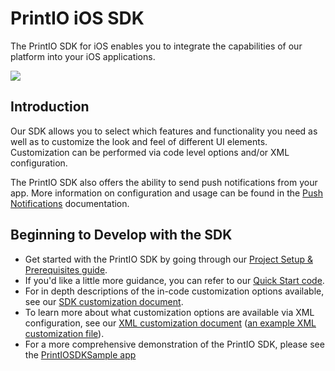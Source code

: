 PrintIO iOS SDK
===============

The PrintIO SDK for iOS enables you to integrate the capabilities of our platform into your iOS applications.

![](https://dl.dropboxusercontent.com/u/19321066/printIO/printio_sdk_screens.png)

## Introduction

Our SDK allows you to select which features and functionality you need as well as to customize the look and feel of different UI elements. Customization can be performed via code level options and/or XML configuration.

The PrintIO SDK also offers the ability to send push notifications from your app. More information on configuration and usage can be found in the [Push Notifications](https://github.com/printdotio/printio-ios-sdk/blob/master/docs/PUSH_NOTIFICATIONS.md) documentation.

## Beginning to Develop with the SDK

- Get started with the PrintIO SDK by going through our [Project Setup & Prerequisites guide](https://github.com/printdotio/printio-ios-sdk/blob/master/docs/project_setup.md).
- If you'd like a little more guidance, you can refer to our [Quick Start code](https://github.com/printdotio/printio-ios-sdk/blob/master/docs/quick_start_sample_code.md).
- For in depth descriptions of the in-code customization options available, see our [SDK customization document](https://github.com/printdotio/printio-ios-sdk/blob/master/docs/ios_sdk_customization.md).
- To learn more about what customization options are available via XML configuration, see our [XML customization document](https://github.com/printdotio/printio-ios-sdk/blob/master/docs/xml_customization.md) ([an example XML customization file](https://github.com/printdotio/printio-ios-sdk/blob/master/docs/customization.xml.md)).
- For a more comprehensive demonstration of the PrintIO SDK, please see the [PrintIOSDKSample app](https://github.com/printdotio/printio-ios-example)

